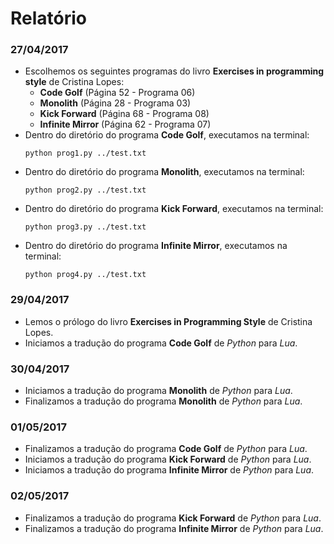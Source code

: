 # Relatório #

### 27/04/2017 ###

- Escolhemos os seguintes programas do livro **Exercises in programming style** de Cristina Lopes:
  * **Code Golf** (Página 52 - Programa 06)
  * **Monolith** (Página 28 - Programa 03)
  * **Kick Forward** (Página 68 - Programa 08)
  * **Infinite Mirror** (Página 62 - Programa 07)
- Dentro do diretório do programa **Code Golf**, executamos na terminal:
	```
	python prog1.py ../test.txt
	```
- Dentro do diretório do programa **Monolith**, executamos na terminal:
	```
	python prog2.py ../test.txt
	```
- Dentro do diretório do programa **Kick Forward**, executamos na terminal:
	```
	python prog3.py ../test.txt
	```
- Dentro do diretório do programa **Infinite Mirror**, executamos na terminal:
	```
	python prog4.py ../test.txt
	```

### 29/04/2017 ###

- Lemos o prólogo do livro **Exercises in Programming Style** de Cristina Lopes.
- Iniciamos a tradução do programa **Code Golf** de *Python* para *Lua*.

### 30/04/2017 ###

- Iniciamos a tradução do programa **Monolith** de *Python* para *Lua*.
- Finalizamos a tradução do programa **Monolith** de *Python* para *Lua*.

### 01/05/2017 ###

- Finalizamos a tradução do programa **Code Golf** de *Python* para *Lua*.
- Iniciamos a tradução do programa **Kick Forward** de *Python* para *Lua*.
- Iniciamos a tradução do programa **Infinite Mirror** de *Python* para *Lua*.

### 02/05/2017 ###

- Finalizamos a tradução do programa **Kick Forward** de *Python* para *Lua*.
- Finalizamos a tradução do programa **Infinite Mirror** de *Python* para *Lua*.

